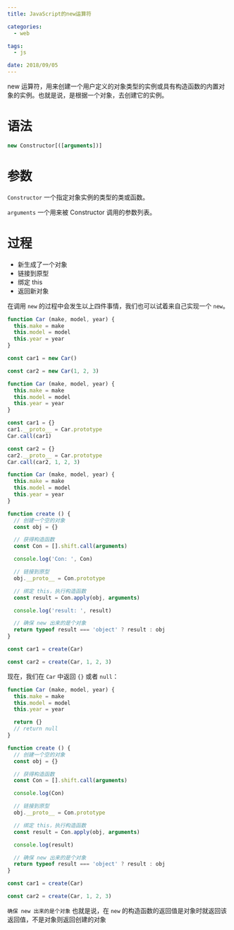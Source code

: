 ```yaml
---
title: JavaScript的new运算符

categories:
  - web

tags:
  - js

date: 2018/09/05
---
```


new 运算符，用来创建一个用户定义的对象类型的实例或具有构造函数的内置对象的实例。也就是说，是根据一个对象，去创建它的实例。

<!-- more -->

# 语法

``` js
new Constructor[([arguments])]
```

# 参数

`Constructor` 一个指定对象实例的类型的类或函数。

`arguments` 一个用来被 Constructor 调用的参数列表。

# 过程

* 新生成了一个对象
* 链接到原型
* 绑定 this
* 返回新对象

在调用 `new` 的过程中会发生以上四件事情，我们也可以试着来自己实现一个 `new`。


``` js
function Car (make, model, year) {
  this.make = make
  this.model = model
  this.year = year
}

const car1 = new Car()

const car2 = new Car(1, 2, 3)
```

``` js
function Car (make, model, year) {
  this.make = make
  this.model = model
  this.year = year
}

const car1 = {}
car1.__proto__ = Car.prototype
Car.call(car1)

const car2 = {}
car2.__proto__ = Car.prototype
Car.call(car2, 1, 2, 3)
```

``` js
function Car (make, model, year) {
  this.make = make
  this.model = model
  this.year = year
}

function create () {
  // 创建一个空的对象
  const obj = {}

  // 获得构造函数
  const Con = [].shift.call(arguments)

  console.log('Con: ', Con)

  // 链接到原型
  obj.__proto__ = Con.prototype

  // 绑定 this，执行构造函数
  const result = Con.apply(obj, arguments)

  console.log('result: ', result)

  // 确保 new 出来的是个对象
  return typeof result === 'object' ? result : obj
}

const car1 = create(Car)

const car2 = create(Car, 1, 2, 3)
```

现在，我们在 `Car` 中返回 `{}` 或者 `null`：

``` js
function Car (make, model, year) {
  this.make = make
  this.model = model
  this.year = year

  return {}
  // return null
}

function create () {
  // 创建一个空的对象
  const obj = {}

  // 获得构造函数
  const Con = [].shift.call(arguments)

  console.log(Con)

  // 链接到原型
  obj.__proto__ = Con.prototype

  // 绑定 this，执行构造函数
  const result = Con.apply(obj, arguments)

  console.log(result)

  // 确保 new 出来的是个对象
  return typeof result === 'object' ? result : obj
}

const car1 = create(Car)

const car2 = create(Car, 1, 2, 3)
```

`确保 new 出来的是个对象` 也就是说，在 `new` 的构造函数的返回值是对象时就返回该返回值，不是对象则返回创建的对象
